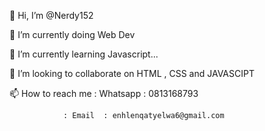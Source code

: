👋 Hi, I’m @Nerdy152

👀 I’m currently doing Web Dev

🌱 I’m currently learning Javascript...

💞️ I’m looking to collaborate on HTML , CSS and JAVASCIPT

📫 How to reach me : Whatsapp : 0813168793

                : Email  : enhlenqatyelwa6@gmail.com
